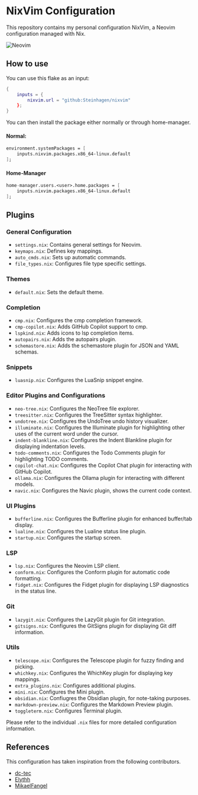 # NixVim Configuration

This repository contains my personal configuration NixVim, a Neovim configuration managed with Nix.

![Neovim](./.docs/images/neovim.png)

## How to use

You can use this flake as an input:

```nix
{
    inputs = {
        nixvim.url = "github:Steinhagen/nixvim"
    };
}
```

You can then install the package either normally or through home-manager.

#### Normal:

```nix
environment.systemPackages = [
    inputs.nixvim.packages.x86_64-linux.default
];
```

#### Home-Manager

```nix
home-manager.users.<user>.home.packages = [
    inputs.nixvim.packages.x86_64-linux.default
];
```

## Plugins

### General Configuration

- `settings.nix`: Contains general settings for Neovim.
- `keymaps.nix`: Defines key mappings.
- `auto_cmds.nix`: Sets up automatic commands.
- `file_types.nix`: Configures file type specific settings.

### Themes

- `default.nix`: Sets the default theme.

### Completion

- `cmp.nix`: Configures the cmp completion framework.
- `cmp-copilot.nix`: Adds GitHub Copilot support to cmp.
- `lspkind.nix`: Adds icons to lsp completion items.
- `autopairs.nix`: Adds the autopairs plugin.
- `schemastore.nix`: Adds the schemastore plugin for JSON and YAML schemas.

### Snippets

- `luasnip.nix`: Configures the LuaSnip snippet engine.

### Editor Plugins and Configurations

- `neo-tree.nix`: Configures the NeoTree file explorer.
- `treesitter.nix`: Configures the TreeSitter syntax highlighter.
- `undotree.nix`: Configures the UndoTree undo history visualizer.
- `illuminate.nix`: Configures the Illuminate plugin for highlighting other uses of the current word under the cursor.
- `indent-blankline.nix`: Configures the Indent Blankline plugin for displaying indentation levels.
- `todo-comments.nix`: Configures the Todo Comments plugin for highlighting TODO comments.
- `copilot-chat.nix`: Configures the Copilot Chat plugin for interacting with GitHub Copilot.
- `ollama.nix`: Configures the Ollama plugin for interacting with different models.
- `navic.nix`: Configures the Navic plugin, shows the current code context.

### UI Plugins

- `bufferline.nix`: Configures the Bufferline plugin for enhanced buffer/tab display.
- `lualine.nix`: Configures the Lualine status line plugin.
- `startup.nix`: Configures the startup screen.

### LSP

- `lsp.nix`: Configures the Neovim LSP client.
- `conform.nix`: Configures the Conform plugin for automatic code formatting.
- `fidget.nix`: Configures the Fidget plugin for displaying LSP diagnostics in the status line.

### Git

- `lazygit.nix`: Configures the LazyGit plugin for Git integration.
- `gitsigns.nix`: Configures the GitSigns plugin for displaying Git diff information.

### Utils

- `telescope.nix`: Configures the Telescope plugin for fuzzy finding and picking.
- `whichkey.nix`: Configures the WhichKey plugin for displaying key mappings.
- `extra_plugins.nix`: Configures additional plugins.
- `mini.nix`: Configures the Mini plugin.
- `obsidian.nix`: Confiugres the Obsidian plugin, for note-taking purposes.
- `markdown-preview.nix`: Configures the Markdown Preview plugin.
- `toggleterm.nix`: Configures Terminal plugin.

Please refer to the individual `.nix` files for more detailed configuration information.

## References

This configuration has taken inspiration from the following contributors.

- [dc-tec](https://github.com/dc-tec/nixvim)
- [Elythh](https://github.com/elythh/nixvim)
- [MikaelFangel](https://github.com/MikaelFangel/nixvim-config)
